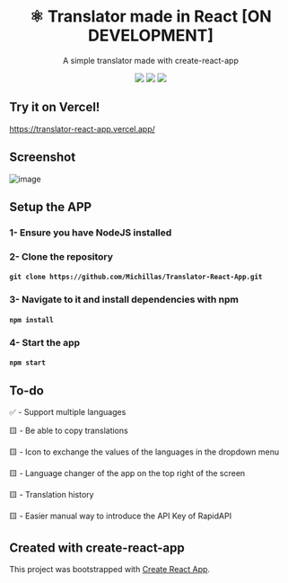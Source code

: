<h1 align="center">⚛️ Translator made in React [ON DEVELOPMENT]</h1>
<p align="center">A simple translator made with create-react-app</p>

<p align="center"><img src="https://img.shields.io/badge/javascript-%23323330.svg?style=for-the-badge&logo=javascript&logoColor=%23F7DF1E"> <img src="https://img.shields.io/badge/react-%2320232a.svg?style=for-the-badge&logo=react&logoColor=%2361DAFB"> <img src="https://img.shields.io/badge/tailwindcss-%2338B2AC.svg?style=for-the-badge&logo=tailwind-css&logoColor=white"></p>

## Try it on Vercel!
https://translator-react-app.vercel.app/

## Screenshot
![image](https://github.com/Michillas/Translator-React-App/assets/140931203/61f8e5bd-9ed0-4a71-a25b-8c63f7b62d9f)

## Setup the APP
### 1- Ensure you have NodeJS installed
### 2- Clone the repository
#### `git clone https://github.com/Michillas/Translator-React-App.git`
### 3- Navigate to it and install dependencies with npm
#### `npm install`
### 4- Start the app
#### `npm start`

## To-do
✅ - Support multiple languages 

🟨 - Be able to copy translations 

🟨 - Icon to exchange the values of the languages in the dropdown menu

🟨 - Language changer of the app on the top right of the screen

🟨 - Translation history 

🟨 - Easier manual way to introduce the API Key of RapidAPI

## Created with create-react-app
This project was bootstrapped with [Create React App](https://github.com/facebook/create-react-app).
